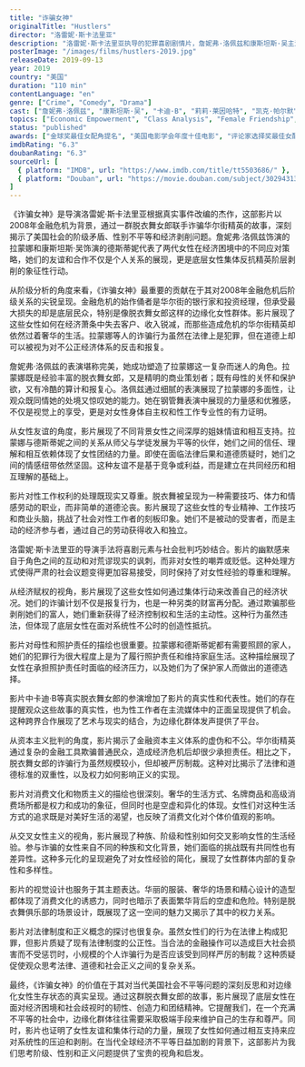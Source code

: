 ```yaml
---
title: "诈骗女神"
originalTitle: "Hustlers"
director: "洛雷妮·斯卡法里亚"
description: "洛雷妮·斯卡法里亚执导的犯罪喜剧剧情片，詹妮弗·洛佩兹和康斯坦斯·吴主演。改编自真实事件，讲述2008年金融危机后一群脱衣舞女郎联手诈骗华尔街富豪的故事。影片深刻探讨了阶级复仇、女性团结、经济不平等、性工作权利以及2008年金融危机对底层女性影响等重要议题，展现了边缘化女性如何在经济困境中寻求生存和反击的复杂故事。"
posterImage: "/images/films/hustlers-2019.jpg"
releaseDate: 2019-09-13
year: 2019
country: "美国"
duration: "110 min"
contentLanguage: "en"
genre: ["Crime", "Comedy", "Drama"]
cast: ["詹妮弗·洛佩兹", "康斯坦斯·吴", "卡迪·B", "莉莉·莱因哈特", "凯克·帕尔默"]
topics: ["Economic Empowerment", "Class Analysis", "Female Friendship", "Sex Worker Rights", "Anti-Sexual Violence", "Capitalism Critique", "Social Movements", "Intersectional Feminism"]
status: "published"
awards: ["金球奖最佳女配角提名", "美国电影学会年度十佳电影", "评论家选择奖最佳女配角提名", "独立精神奖最佳女配角提名"]
imdbRating: "6.3"
doubanRating: "6.3"
sourceUrl: [
  { platform: "IMDB", url: "https://www.imdb.com/title/tt5503686/" },
  { platform: "Douban", url: "https://movie.douban.com/subject/30294313/" }
]
---
```


《诈骗女神》是导演洛雷妮·斯卡法里亚根据真实事件改编的杰作，这部影片以2008年金融危机为背景，通过一群脱衣舞女郎联手诈骗华尔街精英的故事，深刻揭示了美国社会的阶级矛盾、性别不平等和经济剥削问题。詹妮弗·洛佩兹饰演的拉蒙娜和康斯坦斯·吴饰演的德斯蒂妮代表了两代女性在经济困境中的不同应对策略，她们的友谊和合作不仅是个人关系的展现，更是底层女性集体反抗精英阶层剥削的象征性行动。

从阶级分析的角度来看，《诈骗女神》最重要的贡献在于其对2008年金融危机后阶级关系的尖锐呈现。金融危机的始作俑者是华尔街的银行家和投资经理，但承受最大损失的却是底层民众，特别是像脱衣舞女郎这样的边缘化女性群体。影片展现了这些女性如何在经济萧条中失去客户、收入锐减，而那些造成危机的华尔街精英却依然过着奢华的生活。拉蒙娜等人的诈骗行为虽然在法律上是犯罪，但在道德上却可以被视为对不公正经济体系的反击和报复。

詹妮弗·洛佩兹的表演堪称完美，她成功塑造了拉蒙娜这一复杂而迷人的角色。拉蒙娜既是经验丰富的脱衣舞女郎，又是精明的商业策划者；既有母性的关怀和保护欲，又有冷酷的算计和报复心。洛佩兹通过细腻的表演展现了拉蒙娜的多面性，让观众既同情她的处境又惊叹她的能力。她在钢管舞表演中展现的力量感和优雅感，不仅是视觉上的享受，更是对女性身体自主权和性工作专业性的有力证明。

从女性友谊的角度，影片展现了不同背景女性之间深厚的姐妹情谊和相互支持。拉蒙娜与德斯蒂妮之间的关系从师父与学徒发展为平等的伙伴，她们之间的信任、理解和相互依赖体现了女性团结的力量。即使在面临法律后果和道德质疑时，她们之间的情感纽带依然坚固。这种友谊不是基于竞争或利益，而是建立在共同经历和相互理解的基础上。

影片对性工作权利的处理既现实又尊重。脱衣舞被呈现为一种需要技巧、体力和情感劳动的职业，而非简单的道德沦丧。影片展现了这些女性的专业精神、工作技巧和商业头脑，挑战了社会对性工作者的刻板印象。她们不是被动的受害者，而是主动的经济参与者，通过自己的劳动获得收入和独立。

洛雷妮·斯卡法里亚的导演手法将喜剧元素与社会批判巧妙结合。影片的幽默感来自于角色之间的互动和对荒谬现实的讽刺，而非对女性的嘲弄或贬低。这种处理方式使得严肃的社会议题变得更加容易接受，同时保持了对女性经验的尊重和理解。

从经济赋权的视角，影片展现了这些女性如何通过集体行动来改善自己的经济状况。她们的诈骗计划不仅是报复行为，也是一种另类的财富再分配。通过欺骗那些剥削她们的富人，她们重新获得了经济控制权和生活的主动性。这种行为虽然违法，但体现了底层女性在面对系统性不公时的创造性抵抗。

影片对母性和照护责任的描绘也很重要。拉蒙娜和德斯蒂妮都有需要照顾的家人，她们的犯罪行为很大程度上是为了履行照护责任和维持家庭生活。这种描绘展现了女性在承担照护责任时面临的经济压力，以及她们为了保护家人而做出的道德选择。

影片中卡迪·B等真实脱衣舞女郎的参演增加了影片的真实性和代表性。她们的存在提醒观众这些故事的真实性，也为性工作者在主流媒体中的正面呈现提供了机会。这种跨界合作展现了艺术与现实的结合，为边缘化群体发声提供了平台。

从资本主义批判的角度，影片揭示了金融资本主义体系的虚伪和不公。华尔街精英通过复杂的金融工具欺骗普通民众，造成经济危机后却很少承担责任。相比之下，脱衣舞女郎的诈骗行为虽然规模较小，但却被严厉制裁。这种对比揭示了法律和道德标准的双重性，以及权力如何影响正义的实现。

影片对消费文化和物质主义的描绘也很深刻。奢华的生活方式、名牌商品和高级消费场所都是权力和成功的象征，但同时也是空虚和异化的体现。女性们对这种生活方式的追求既是对美好生活的渴望，也反映了消费文化对个体价值观的影响。

从交叉女性主义的视角，影片展现了种族、阶级和性别如何交叉影响女性的生活经验。参与诈骗的女性来自不同的种族和文化背景，她们面临的挑战既有共同性也有差异性。这种多元化的呈现避免了对女性经验的简化，展现了女性群体内部的复杂性和多样性。

影片的视觉设计也服务于其主题表达。华丽的服装、奢华的场景和精心设计的造型都体现了消费文化的诱惑力，同时也暗示了表面繁华背后的空虚和危险。特别是脱衣舞俱乐部的场景设计，既展现了这一空间的魅力又揭示了其中的权力关系。

影片对法律制度和正义概念的探讨也很复杂。虽然女性们的行为在法律上构成犯罪，但影片质疑了现有法律制度的公正性。当合法的金融操作可以造成巨大社会损害而不受惩罚时，小规模的个人诈骗行为是否应该受到同样严厉的制裁？这种质疑促使观众思考法律、道德和社会正义之间的复杂关系。

最终，《诈骗女神》的价值在于其对当代美国社会不平等问题的深刻反思和对边缘化女性生存状态的真实呈现。通过这群脱衣舞女郎的故事，影片展现了底层女性在面对经济困境和社会歧视时的韧性、创造力和团结精神。它提醒我们，在一个充满不平等的社会中，边缘化群体往往需要采取极端手段来维护自己的生存和尊严。同时，影片也证明了女性友谊和集体行动的力量，展现了女性如何通过相互支持来应对系统性的压迫和剥削。在当代全球经济不平等日益加剧的背景下，这部影片为我们思考阶级、性别和正义问题提供了宝贵的视角和启发。